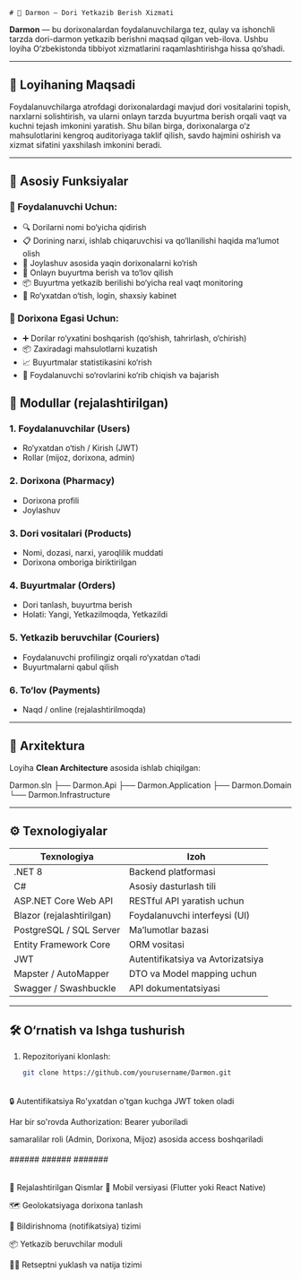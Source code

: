     # 🌿 Darmon – Dori Yetkazib Berish Xizmati

**Darmon** — bu dorixonalardan foydalanuvchilarga tez, qulay va ishonchli tarzda dori-darmon yetkazib berishni maqsad qilgan veb-ilova. Ushbu loyiha O‘zbekistonda tibbiyot xizmatlarini raqamlashtirishga hissa qo‘shadi.

---

## 📌 Loyihaning Maqsadi

Foydalanuvchilarga atrofdagi dorixonalardagi mavjud dori vositalarini topish, narxlarni solishtirish, va ularni onlayn tarzda buyurtma berish orqali vaqt va kuchni tejash imkonini yaratish. Shu bilan birga, dorixonalarga o‘z mahsulotlarini kengroq auditoriyaga taklif qilish, savdo hajmini oshirish va xizmat sifatini yaxshilash imkonini beradi.

---

## 🚀 Asosiy Funksiyalar

### 👤 Foydalanuvchi Uchun:
- 🔍 Dorilarni nomi bo‘yicha qidirish
- 📋 Dorining narxi, ishlab chiqaruvchisi va qo‘llanilishi haqida ma’lumot olish
- 📍 Joylashuv asosida yaqin dorixonalarni ko‘rish
- 🛒 Onlayn buyurtma berish va to‘lov qilish
- 📦 Buyurtma yetkazib berilishi bo‘yicha real vaqt monitoring
- 🔐 Ro‘yxatdan o‘tish, login, shaxsiy kabinet

### 🏪 Dorixona Egasi Uchun:
- ➕ Dorilar ro‘yxatini boshqarish (qo‘shish, tahrirlash, o‘chirish)
- 📦 Zaxiradagi mahsulotlarni kuzatish
- 📈 Buyurtmalar statistikasini ko‘rish
- 🧾 Foydalanuvchi so‘rovlarini ko‘rib chiqish va bajarish


## 🧩 Modullar (rejalashtirilgan)

### 1. Foydalanuvchilar (Users)
- Ro‘yxatdan o‘tish / Kirish (JWT)
- Rollar (mijoz, dorixona, admin)

### 2. Dorixona (Pharmacy)
- Dorixona profili
- Joylashuv

### 3. Dori vositalari (Products)
- Nomi, dozasi, narxi, yaroqlilik muddati
- Dorixona omboriga biriktirilgan

### 4. Buyurtmalar (Orders)
- Dori tanlash, buyurtma berish
- Holati: Yangi, Yetkazilmoqda, Yetkazildi

### 5. Yetkazib beruvchilar (Couriers)
- Foydalanuvchi profilingiz orqali ro‘yxatdan o‘tadi
- Buyurtmalarni qabul qilish

### 6. To‘lov (Payments)
- Naqd / online (rejalashtirilmoqda)
---

## 🧱 Arxitektura

Loyiha **Clean Architecture** asosida ishlab chiqilgan:

Darmon.sln
 ├── Darmon.Api
 ├── Darmon.Application
 ├── Darmon.Domain
 └── Darmon.Infrastructure

---

## ⚙️ Texnologiyalar

| Texnologiya       | Izoh                                 |
|-------------------|---------------------------------------|
| .NET 8            | Backend platformasi                   |
| C#                | Asosiy dasturlash tili                |
| ASP.NET Core Web API | RESTful API yaratish uchun         |
| Blazor (rejalashtirilgan) | Foydalanuvchi interfeysi (UI) |
| PostgreSQL / SQL Server | Ma’lumotlar bazasi              |
| Entity Framework Core | ORM vositasi                      |
| JWT               | Autentifikatsiya va Avtorizatsiya     |
| Mapster / AutoMapper | DTO va Model mapping uchun         |
| Swagger / Swashbuckle | API dokumentatsiyasi             |

---

## 🛠 O‘rnatish va Ishga tushurish

1. Repozitoriyani klonlash:
   ```bash
   git clone https://github.com/yourusername/Darmon.git

   
######

🔒 Autentifikatsiya
Ro'yxatdan o'tgan kuchga JWT token oladi

Har bir so'rovda Authorization: Bearer <token>yuboriladi

samaralilar roli (Admin, Dorixona, Mijoz) asosida access boshqariladi

######  ###### ###### #######  #####

📌 Rejalashtirilgan Qismlar
 📱 Mobil versiyasi (Flutter yoki React Native)

 🗺 Geolokatsiyaga dorixona tanlash

 🔔 Bildirishnoma (notifikatsiya) tizimi

 📦 Yetkazib beruvchilar moduli

 👨‍⚕️ Retseptni yuklash va natija tizimi


